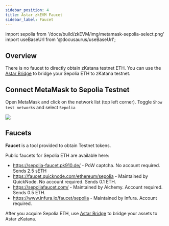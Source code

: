 ```yaml
---
sidebar_position: 4
title: Astar zkEVM Faucet
sidebar_label: Faucet
---
```

import sepolia from '/docs/build/zkEVM/img/metamask-sepolia-select.png'
import useBaseUrl from '@docusaurus/useBaseUrl';

## Overview
There is no faucet to directly obtain zKatana testnet ETH. You can use the [Astar Bridge](./bridge-to-zkevm.md) to bridge your Sepolia ETH to zKatana testnet.

## Connect MetaMask to Sepolia Testnet

Open MetaMask and click on the network list (top left corner). Toggle `Show test networks` and select `Sepolia`

<div style={{textAlign: 'center'}}>
  <img src={sepolia} style={{width: 400}} />
  </div>

## Faucets

**Faucet** is a tool provided to obtain Testnet tokens. 

Public faucets for Sepolia ETH are available here:
- https://sepolia-faucet.pk910.de/ - PoW captcha. No account required. Sends 2.5 sETH
- https://faucet.quicknode.com/ethereum/sepolia - Maintained by QuickNode. No account required. Sends 0.1 ETH.
- https://sepoliafaucet.com/ - Maintained by Alchemy. Account required. Sends 0.5 ETH.
- https://www.infura.io/faucet/sepolia - Maintained by Infura. Account required.

After you acquire Sepolia ETH, use [Astar Bridge](./bridge-to-zkevm.md) to bridge your assets to Astar zKatana.